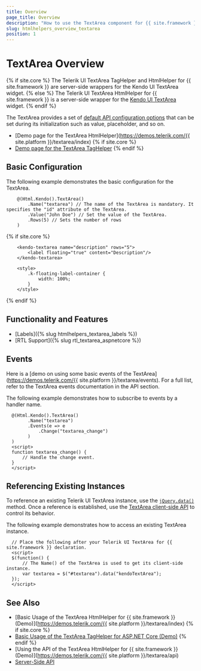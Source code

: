 ```yaml
---
title: Overview
page_title: Overview
description: "How to use the TextArea component for {{ site.framework }}."
slug: htmlhelpers_overview_textarea
position: 1
---
```


# TextArea Overview

{% if site.core %}
The Telerik UI TextArea TagHelper and HtmlHelper for {{ site.framework }} are server-side wrappers for the Kendo UI TextArea widget.
{% else %}
The Telerik UI TextArea HtmlHelper for {{ site.framework }} is a server-side wrapper for the [Kendo UI TextArea](https://demos.telerik.com/kendo-ui/textarea/index) widget.
{% endif %}

The TextArea provides a set of [default API configuration options](/api/textarea) that can be set during its initialization such as value, placeholder, and so on.

* [Demo page for the TextArea HtmlHelper](https://demos.telerik.com/{{ site.platform }}/textarea/index)
{% if site.core %}
* [Demo page for the TextArea TagHelper](https://demos.telerik.com/aspnet-core/textarea/tag-helper)
{% endif %}

## Basic Configuration

The following example demonstrates the basic configuration for the TextArea.

```HtmlHelper
	@(Html.Kendo().TextArea()
		.Name("textarea") // The name of the TextArea is mandatory. It specifies the "id" attribute of the TextArea.
		.Value("John Doe") // Set the value of the TextArea.
        .Rows(5) // Sets the number of rows
	)
```
{% if site.core %}
```TagHelper
    <kendo-textarea name="description" rows="5">
        <label floating="true" content="Description"/>
    </kendo-textarea>

    <style>
        .k-floating-label-container {
            width: 100%;
        }
    </style>
```
{% endif %}
## Functionality and Features

* [Labels]({% slug htmlhelpers_textarea_labels %})
* [RTL Support]({% slug rtl_textarea_aspnetcore %})

## Events

Here is a [demo on using some basic events of the TextArea](https://demos.telerik.com/{{ site.platform }}/textarea/events). For a full list, refer to the TextArea events documentation in the API section.

The following example demonstrates how to subscribe to events by a handler name.

```HtmlHelper
  @(Html.Kendo().TextArea()
        .Name("textarea")
        .Events(e => e
            .Change("textarea_change")
        )
  )
  <script>
  function textarea_change() {
      // Handle the change event.
  }
  </script>
```

## Referencing Existing Instances

To reference an existing Telerik UI TextArea instance, use the [`jQuery.data()`](https://api.jquery.com/jQuery.data/) method. Once a reference is established, use the [TextArea client-side API](https://docs.telerik.com/kendo-ui/api/javascript/ui/textarea#methods) to control its behavior.

The following example demonstrates how to access an existing TextArea instance.

      // Place the following after your Telerik UI TextArea for {{ site.framework }} declaration.
      <script>
      $(function() {
          // The Name() of the TextArea is used to get its client-side instance.
          var textarea = $("#textarea").data("kendoTextArea");
      });
      </script>

## See Also

* [Basic Usage of the TextArea HtmlHelper for {{ site.framework }} (Demo)](https://demos.telerik.com/{{ site.platform }}/textarea/index)
{% if site.core %}
* [Basic Usage of the TextArea TagHelper for ASP.NET Core (Demo)](https://demos.telerik.com/aspnet-core/textarea/tag-helper)
{% endif %}
* [Using the API of the TextArea HtmlHelper for {{ site.framework }} (Demo)](https://demos.telerik.com/{{ site.platform }}/textarea/api)
* [Server-Side API](/api/textarea)

